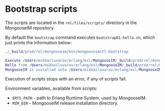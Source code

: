 # Bootstrap scripts

The scripts are located in the `rel/files/scripts/` directory in the MongooseIM repository.

By default the `bootstrap` command executes `bootstrap01-hello.sh`, which just prints the information below:

```erlang
./_build/prod/rel/mongooseim/bin/mongooseimctl bootstrap

Execute /Users/mikhailuvarov/erlang/esl/MongooseIM/_build/prod/rel/mongooseim/scripts/bootstrap01-hello.sh
Hello from /Users/mikhailuvarov/erlang/esl/MongooseIM/_build/prod/rel/mongooseim/scripts/bootstrap01-hello.sh script.
MongooseIM is installed into /Users/mikhailuvarov/erlang/esl/MongooseIM/_build/prod/rel/mongooseim
```

Execution of scripts stops with an error, if any of scripts fail.

Environment variables, available from scripts:

- `ERTS_PATH` - path to Erlang Runtime System, used by MongooseIM.
- `MIM_DIR` - MongooseIM release installation directory.
